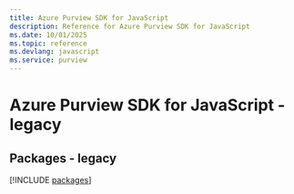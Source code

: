 ```yaml
---
title: Azure Purview SDK for JavaScript
description: Reference for Azure Purview SDK for JavaScript
ms.date: 10/01/2025
ms.topic: reference
ms.devlang: javascript
ms.service: purview
---
```

# Azure Purview SDK for JavaScript - legacy
## Packages - legacy
[!INCLUDE [packages](purview-index.md)]
